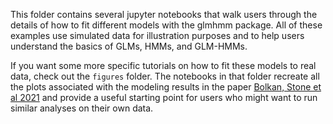 This folder contains several jupyter notebooks that walk users through the details of how to fit different models with the glmhmm package. All of these examples use simulated data for illustration purposes and to help users understand the basics of GLMs, HMMs, and GLM-HMMs. 

If you want some more specific tutorials on how to fit these models to real data, check out the <code>figures</code> folder. The notebooks in that folder recreate all the plots associated with the modeling results in the paper [Bolkan, Stone et al 2021](https://www.biorxiv.org/content/10.1101/2021.07.23.453573v1) and provide a useful starting point for users who might want to run similar analyses on their own data.